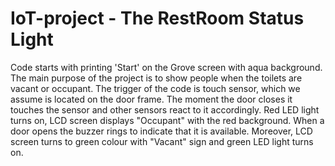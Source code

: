 # IoT-project - The RestRoom Status Light 
Code starts with printing 'Start' on the Grove screen with aqua background.
The main purpose of the project is to show people when the toilets are vacant or occupant.
The trigger of the code is touch sensor, which we assume is located on the door frame.
The moment the door closes it touches the sensor and other sensors react to it accordingly. Red LED light turns on, LCD screen displays "Occupant" with the red background. 
When a door opens the buzzer rings to indicate that it is available. Moreover, LCD screen turns to green colour with "Vacant" sign and green LED light turns on.


